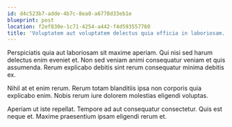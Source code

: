 ```yaml
---
id: d4c523b7-adde-4b7c-8ea0-a6778d33eb1e
blueprint: post
location: f2ef830e-1c71-4254-a442-f4d593557760
title: 'Voluptatem aut voluptatem delectus quia officia in laboriosam.'
---
```

Perspiciatis quia aut laboriosam sit maxime aperiam. Qui nisi sed harum delectus enim eveniet et. Non sed veniam animi consequatur veniam et quis assumenda. Rerum explicabo debitis sint rerum consequatur minima debitis ex.

Nihil at et enim rerum. Rerum totam blanditiis ipsa non corporis quia explicabo enim. Nobis rerum iure dolorem molestias eligendi voluptas.

Aperiam ut iste repellat. Tempore ad aut consequatur consectetur. Quis est neque et. Maxime praesentium ipsam eligendi rerum et.
